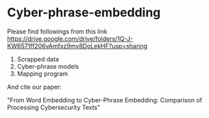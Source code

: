 # Cyber-phrase-embedding
Please find followings from this link https://drive.google.com/drive/folders/1Q-J-KW6571ff206vAmfxz9mv8DoLekHF?usp=sharing

  1. Scrapped data
  2. Cyber-phrase models
  3. Mapping program


And cite our paper:
   
   "From Word Embedding to Cyber-Phrase Embedding: Comparison of Processing Cybersecurity Texts"
